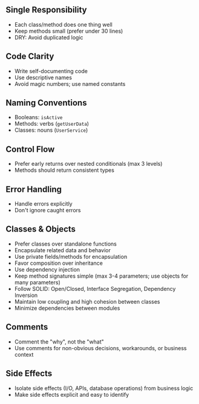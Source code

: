 ## Single Responsibility

- Each class/method does one thing well
- Keep methods small (prefer under 30 lines)
- DRY: Avoid duplicated logic

## Code Clarity

- Write self-documenting code
- Use descriptive names
- Avoid magic numbers; use named constants

## Naming Conventions

- Booleans: `isActive`
- Methods: verbs (`getUserData`)
- Classes: nouns (`UserService`)

## Control Flow

- Prefer early returns over nested conditionals (max 3 levels)
- Methods should return consistent types

## Error Handling

- Handle errors explicitly
- Don't ignore caught errors

## Classes & Objects

- Prefer classes over standalone functions
- Encapsulate related data and behavior
- Use private fields/methods for encapsulation
- Favor composition over inheritance
- Use dependency injection
- Keep method signatures simple (max 3-4 parameters; use objects for many parameters)
- Follow SOLID: Open/Closed, Interface Segregation, Dependency Inversion
- Maintain low coupling and high cohesion between classes
- Minimize dependencies between modules

## Comments

- Comment the "why", not the "what"
- Use comments for non-obvious decisions, workarounds, or business context

## Side Effects

- Isolate side effects (I/O, APIs, database operations) from business logic
- Make side effects explicit and easy to identify

